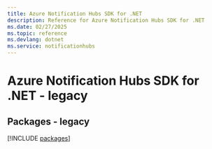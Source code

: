 ```yaml
---
title: Azure Notification Hubs SDK for .NET
description: Reference for Azure Notification Hubs SDK for .NET
ms.date: 02/27/2025
ms.topic: reference
ms.devlang: dotnet
ms.service: notificationhubs
---
```

# Azure Notification Hubs SDK for .NET - legacy
## Packages - legacy
[!INCLUDE [packages](notification-hubs-index.md)]